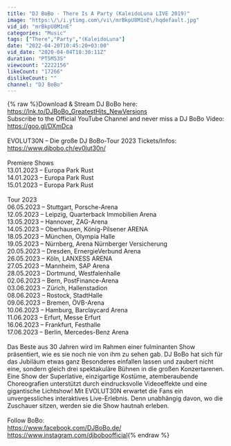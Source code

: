 ```yaml
---
title: "DJ BoBo - There Is A Party (KaleidoLuna LIVE 2019)"
image: "https:\/\/i.ytimg.com\/vi\/mrBkpU8M1nE\/hqdefault.jpg"
vid_id: "mrBkpU8M1nE"
categories: "Music"
tags: ["There","Party","(KaleidoLuna"]
date: "2022-04-20T10:45:20+03:00"
vid_date: "2020-04-04T18:30:11Z"
duration: "PT5M53S"
viewcount: "2222156"
likeCount: "17266"
dislikeCount: ""
channel: "DJ BoBo"
---
```

{% raw %}Download &amp; Stream DJ BoBo here: <a rel="nofollow" target="blank" href="https://lnk.to/DJBoBo_GreatestHits_NewVersions">https://lnk.to/DJBoBo_GreatestHits_NewVersions</a><br />Subscribe to the Official YouTube Channel and never miss a DJ BoBo Video: <a rel="nofollow" target="blank" href="https://goo.gl/DXmDca">https://goo.gl/DXmDca</a><br /><br />EVOLUT30N – Die große DJ BoBo-Tour 2023 Tickets/Infos: <a rel="nofollow" target="blank" href="https://www.djbobo.ch/ev0lut30n/">https://www.djbobo.ch/ev0lut30n/</a><br /><br />Premiere Shows<br />13.01.2023 – Europa Park Rust <br />14.01.2023 – Europa Park Rust <br />15.01.2023 – Europa Park Rust <br /><br />Tour 2023<br />06.05.2023 – Stuttgart, Porsche-Arena <br />12.05.2023 – Leipzig, Quarterback Immobilien Arena <br />13.05.2023 – Hannover, ZAG-Arena <br />14.05.2023 – Oberhausen, König-Pilsener ARENA <br />18.05.2023 – München, Olympia Halle <br />19.05.2023 – Nürnberg, Arena Nürnberger Versicherung <br />20.05.2023 – Dresden, ErnergieVerbund Arena <br />26.05.2023 – Köln, LANXESS ARENA <br />27.05.2023 – Mannheim, SAP Arena <br />28.05.2023 – Dortmund, Westfalenhalle <br />02.06.2023 – Bern, PostFinance-Arena <br />03.06.2023 – Zürich, Hallenstadion <br />08.06.2023 – Rostock, StadtHalle <br />09.06.2023 – Bremen, ÖVB-Arena <br />10.06.2023 – Hamburg, Barclaycard Arena <br />11.06.2023 – Erfurt, Messe Erfurt <br />16.06.2023 – Frankfurt, Festhalle <br />17.06.2023 – Berlin, Mercedes-Benz Arena <br /><br />Das Beste aus 30 Jahren wird im Rahmen einer fulminanten Show präsentiert, wie es sie noch nie von ihm zu sehen gab. DJ BoBo hat sich für das Jubiläum etwas ganz Besonderes einfallen lassen und zaubert nicht eine, sondern gleich drei spektakuläre Bühnen in die großen Konzertarenen. <br />Eine Show der Superlative, einzigartige Kostüme, atemberaubende Choreografien unterstützt durch eindrucksvolle Videoeffekte und eine gigantische Lichtshow! Mit EVOLUT30N erwartet die Fans ein unvergessliches interaktives Live-Erlebnis. Denn unabhängig davon, wo die Zuschauer sitzen, werden sie die Show hautnah erleben.<br /><br />Follow BoBo:<br /><a rel="nofollow" target="blank" href="https://www.facebook.com/DJBoBo.de/">https://www.facebook.com/DJBoBo.de/</a><br /><a rel="nofollow" target="blank" href="https://www.instagram.com/djboboofficial">https://www.instagram.com/djboboofficial</a>{% endraw %}
